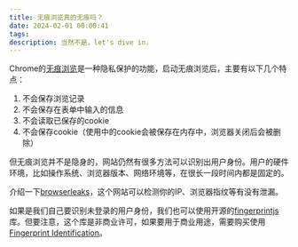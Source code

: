 ```yaml
---
title: 无痕浏览真的无痕吗？
date: 2024-02-01 00:00:41
tags:
description: 当然不是，let's dive in.
---
```

Chrome的[无痕浏览](https://support.google.com/chrome/answer/7440301?hl=zh-Han)是一种隐私保护的功能，启动无痕浏览后，主要有以下几个特点：
1. 不会保存浏览记录
2. 不会保存在表单中输入的信息
3. 不会读取已保存的cookie
4. 不会保存cookie（使用中的cookie会被保存在内存中，浏览器关闭后会被删除）

但无痕浏览并不是隐身的，网站仍然有很多方法可以识别出用户身份。用户的硬件环境，比如操作系统、浏览器版本、网络环境等，在很长一段时间内都是固定的。

介绍一下[browserleaks](https://browserleaks.com/)，这个网站可以检测你的IP、浏览器指纹等有没有泄漏。

如果是我们自己要识别未登录的用户身份，我们也可以使用开源的[fingerprintjs](https://github.com/fingerprintjs/fingerprintjs)库。但要注意，这个库是非商业许可，如果要用于商业用途，需要购买使用[Fingerprint Identification](https://fingerprint.com/github/)。
